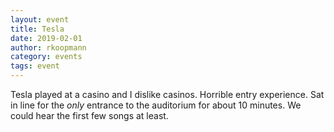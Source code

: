 ```yaml
---
layout: event
title: Tesla
date: 2019-02-01
author: rkoopmann
category: events
tags: event
---
```


Tesla played at a casino and I dislike casinos.
Horrible entry experience.
Sat in line for the _only_ entrance to the auditorium for about 10 minutes.
We could hear the first few songs at least.
